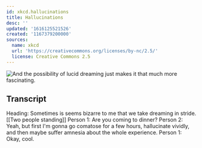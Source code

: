 ```yaml
---
id: xkcd.hallucinations
title: Hallucinations
desc: ''
updated: '1616125521526'
created: '1167379200000'
sources:
  name: xkcd
  url: 'https://creativecommons.org/licenses/by-nc/2.5/'
  license: Creative Commons 2.5
---
```

![And the possibility of lucid dreaming just makes it that much more fascinating.](https://imgs.xkcd.com/comics/hallucinations.png)

## Transcript
Heading: Sometimes is seems bizarre to me that we take dreaming in stride.
[[Two people standing]]
Person 1: Are you coming to dinner?
Person 2: Yeah, but first I'm gonna go comatose for a few hours, hallucinate vividly, and then maybe suffer amnesia about the whole experience.
Person 1: Okay, cool.
